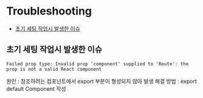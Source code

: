 # Troubleshooting

- [초기 세팅 작업시 발생한 이슈](#초기-세팅-작업시-발생한-이슈) 

## 초기 세팅 작업시 발생한 이슈

```
Failed prop type: Invalid prop 'component' supplied to 'Route': the prop is not a valid React component
```
원인 : 참조하려는 컴포넌트에서 export 부분이 형성되지 않아 발생
해결 방법 : export default Component 작성
